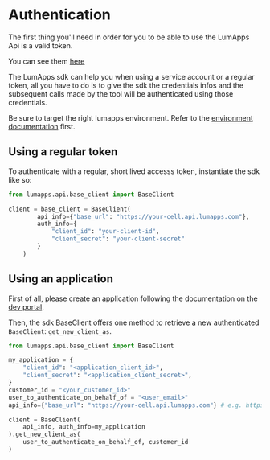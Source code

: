 # Authentication

The first thing you'll need in order for you to be able to use the LumApps Api is a valid token.

You can see them [here](https://apiv1.lumapps.com/#tag/Authentication)

The LumApps sdk can help you when using a service account or a regular token, all you have to do is to give the sdk the credentials infos and the subsequent calls made by the tool will be authenticated using those credentials.

Be sure to target the right lumapps environment. Refer to the [environment documentation](https://lumapps.github.io/lumapps-sdk/environment) first.

## Using a regular token

To authenticate with a regular, short lived accesss token, instantiate the sdk like so:

```python
from lumapps.api.base_client import BaseClient

client = base_client = BaseClient(
        api_info={"base_url": "https://your-cell.api.lumapps.com"},
        auth_info={
            "client_id": "your-client-id",
            "client_secret": "your-client-secret"
        }
    )
```

## Using an application

First of all, please create an application following the documentation on the [dev portal](https://developer.lumapps.com/documentation/oauth).

Then, the sdk BaseClient offers one method to retrieve a new authenticated `BaseClient`: `get_new_client_as`.

```python
from lumapps.api.base_client import BaseClient

my_application = {
    "client_id": "<application_client_id>",
    "client_secret": "<application_client_secret>",
}
customer_id = "<your_customer_id>"
user_to_authenticate_on_behalf_of = "<user_email>"
api_info={"base_url": "https://your-cell.api.lumapps.com"} # e.g. https://go-cell-001.api.lumapps.com

client = BaseClient(
    api_info, auth_info=my_application
).get_new_client_as(
    user_to_authenticate_on_behalf_of, customer_id
)
```
